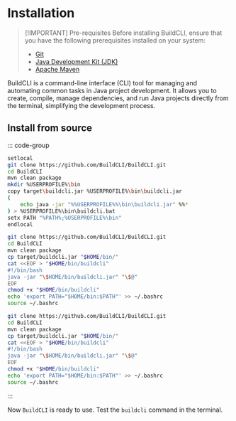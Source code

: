 # Installation

> [!IMPORTANT] Pre-requisites
> Before installing BuildCLI, ensure that you have the following prerequisites installed on your system:
> - [Git](https://git-scm.com/downloads)
> - [Java Development Kit (JDK)](https://www.oracle.com/java/technologies/javase-jdk11-downloads.html)
> - [Apache Maven](https://maven.apache.org/download.cgi)

BuildCLI is a command-line interface (CLI) tool for managing and automating common tasks in Java project development. It
allows you to create, compile, manage dependencies, and run Java projects directly from the terminal, simplifying the
development process.

## Install from source

::: code-group

```bash [Windows]
setlocal
git clone https://github.com/BuildCLI/BuildCLI.git
cd BuildCLI
mvn clean package
mkdir %USERPROFILE%\bin
copy target\buildcli.jar %USERPROFILE%\bin\buildcli.jar
(
    echo java -jar "%%USERPROFILE%%\bin\buildcli.jar" %%*
) > %USERPROFILE%\bin\buildcli.bat
setx PATH "%PATH%;%USERPROFILE%\bin"
endlocal
```

```bash [Linux]
git clone https://github.com/BuildCLI/BuildCLI.git 
cd BuildCLI
mvn clean package
cp target/buildcli.jar "$HOME/bin/"
cat <<EOF > "$HOME/bin/buildcli"
#!/bin/bash
java -jar "\$HOME/bin/buildcli.jar" "\$@"
EOF
chmod +x "$HOME/bin/buildcli"
echo 'export PATH="$HOME/bin:$PATH"' >> ~/.bashrc
source ~/.bashrc
```

```bash [Mac]
git clone https://github.com/BuildCLI/BuildCLI.git 
cd BuildCLI
mvn clean package
cp target/buildcli.jar "$HOME/bin/"
cat <<EOF > "$HOME/bin/buildcli"
#!/bin/bash
java -jar "\$HOME/bin/buildcli.jar" "\$@"
EOF
chmod +x "$HOME/bin/buildcli"
echo 'export PATH="$HOME/bin:$PATH"' >> ~/.bashrc
source ~/.bashrc
```

:::

Now `BuildCLI` is ready to use. Test the `buildcli` command in the terminal.
